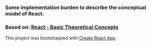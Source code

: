 ### Some implementation burden to describe the conceptual model of React.

### Based on: [React - Basic Theoretical Concepts](https://github.com/reactjs/react-basic)

This project was bootstrapped with [Create React App](https://github.com/facebook/create-react-app).
